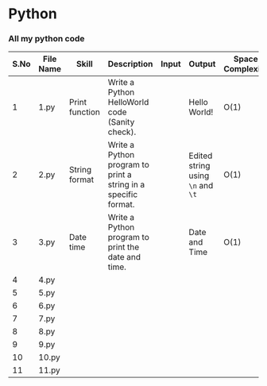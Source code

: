 # Python
### All my python code

|S.No|File Name|Skill|Description|Input|Output|Space Complexity|Time Complexity|
|----|----|----|----|----|----|----|----|
|1|1.py|Print function|Write a Python HelloWorld code (Sanity check).||Hello World!|O(1)|O(1)|
|2|2.py|String format|Write a Python program to print a string in a specific format.||Edited string using `\n` and `\t`|O(1)|O(1)|
|3|3.py|Date time|Write a Python program to print the date and time.||Date and Time|O(1)|O(1)|
|4|4.py|
|5|5.py|
|6|6.py|
|7|7.py|
|8|8.py|
|9|9.py|
|10|10.py|
|11|11.py|
